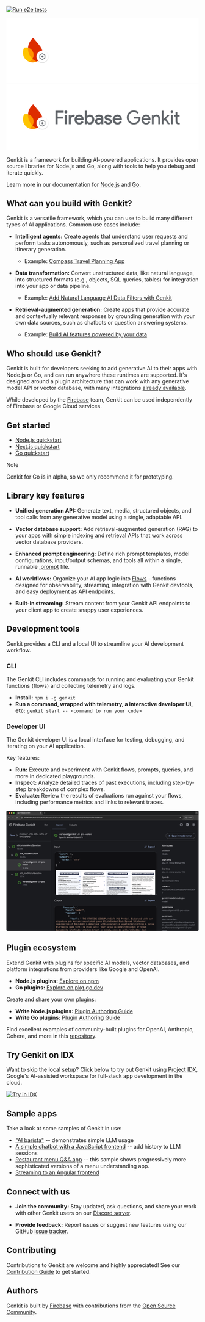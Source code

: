 [![Run e2e tests](https://github.com/firebase/genkit/actions/workflows/e2e-tests.yml/badge.svg)](https://github.com/firebase/genkit/actions/workflows/e2e-tests.yml)

![Firebase Genkit logo](docs/resources/genkit-logo-dark.png#gh-dark-mode-only 'Firebase Genkit')
![Firebase Genkit logo](docs/resources/genkit-logo.png#gh-light-mode-only 'Firebase Genkit')

Genkit is a framework for building AI-powered applications. It provides open source libraries for Node.js and Go, along with tools to help you debug and iterate quickly.

Learn more in our documentation for [Node.js](https://firebase.google.com/docs/genkit) and [Go](https://firebase.google.com/docs/genkit-go/get-started-go).

## What can you build with Genkit?

Genkit is a versatile framework, which you can use to build many different types of AI applications. Common use cases include:

- **Intelligent agents:** Create agents that understand user requests and perform tasks autonomously, such as personalized travel planning or itinerary generation.

  - Example: [Compass Travel Planning App](https://developers.google.com/solutions/compass)

- **Data transformation:** Convert unstructured data, like natural language, into structured formats (e.g., objects, SQL queries, tables) for integration into your app or data pipeline.

  - Example: [Add Natural Language AI Data Filters with Genkit](https://medium.com/firebase-developers/how-to-add-natural-language-ai-data-filters-to-your-app-71d64a79624d)

- **Retrieval-augmented generation:** Create apps that provide accurate and contextually relevant responses by grounding generation with your own data sources, such as chatbots or question answering systems.
  - Example: [Build AI features powered by your data](https://firebase.google.com/codelabs/ai-genkit-rag#0)

## Who should use Genkit?

Genkit is built for developers seeking to add generative AI to their apps with Node.js or Go, and can run anywhere these runtimes are supported. It's designed around a plugin architecture that can work with any generative model API or vector database, with many integrations [already available](#plugin-ecosystem).

While developed by the [Firebase](https://firebase.google.com) team, Genkit can be used independently of Firebase or Google Cloud services.

## Get started

- [Node.js quickstart](https://firebase.google.com/docs/genkit/get-started)
- [Next.js quickstart](https://firebase.google.com/docs/genkit/nextjs)
- [Go quickstart](https://firebase.google.com/docs/genkit-go/get-started-go)

> [!NOTE]
> Genkit for Go is in alpha, so we only recommend it for prototyping.

## Library key features

- **Unified generation API:** Generate text, media, structured objects, and tool calls from any generative model using a single, adaptable API.

- **Vector database support:** Add retrieval-augmented generation (RAG) to your apps with simple indexing and retrieval APIs that work across vector database providers.

- **Enhanced prompt engineering:** Define rich prompt templates, model configurations, input/output schemas, and tools all within a single, runnable [.prompt](https://firebase.google.com/docs/genkit/dotprompt) file.

- **AI workflows:** Organize your AI app logic into [Flows](https://firebase.google.com/docs/genkit/flows) - functions designed for observability, streaming, integration with Genkit devtools, and easy deployment as API endpoints.

- **Built-in streaming:** Stream content from your Genkit API endpoints to your client app to create snappy user experiences.

## Development tools

Genkit provides a CLI and a local UI to streamline your AI development workflow.

### CLI

The Genkit CLI includes commands for running and evaluating your Genkit functions (flows) and collecting telemetry and logs.

- **Install:** `npm i -g genkit`
- **Run a command, wrapped with telemetry, a interactive developer UI, etc:** `genkit start -- <command to run your code>`

### Developer UI

The Genkit developer UI is a local interface for testing, debugging, and iterating on your AI application.

Key features:

- **Run:** Execute and experiment with Genkit flows, prompts, queries, and more in dedicated playgrounds.
- **Inspect:** Analyze detailed traces of past executions, including step-by-step breakdowns of complex flows.
- **Evaluate:** Review the results of evaluations run against your flows, including performance metrics and links to relevant traces.

<img src="docs/resources/readme-ui-traces-screenshot.png" width="700" alt="Screenshot of Genkit Developer UI showing traces">

## Plugin ecosystem

Extend Genkit with plugins for specific AI models, vector databases, and platform integrations from providers like Google and OpenAI.

- **Node.js plugins:** [Explore on npm](https://www.npmjs.com/search?q=keywords:genkit-plugin)
- **Go plugins:** [Explore on pkg.go.dev](https://pkg.go.dev/github.com/firebase/genkit/go#section-directories)

Create and share your own plugins:

- **Write Node.js plugins:** [Plugin Authoring Guide](https://firebase.google.com/docs/genkit/plugin-authoring)
- **Write Go plugins:** [Plugin Authoring Guide](https://firebase.google.com/docs/genkit-go/plugin-authoring)

Find excellent examples of community-built plugins for OpenAI, Anthropic, Cohere, and more in this [repository](https://github.com/TheFireCo/genkit-plugins).

## Try Genkit on IDX

Want to skip the local setup? Click below to try out Genkit using [Project IDX](https://idx.dev), Google's AI-assisted workspace for full-stack app development in the cloud.

<a href="https://idx.google.com/import?url=">
  <img
    height="32"
    alt="Try in IDX"
    src="https://cdn.idx.dev/btn/try_purple_32.svg">
</a>

## Sample apps

Take a look at some samples of Genkit in use:

- ["AI barista"](samples/js-coffee-shop/) -- demonstrates simple LLM usage
- [A simple chatbot with a JavaScript frontend](samples/chatbot/) -- add history to LLM sessions
- [Restaurant menu Q&A app](samples/js-menu/) -- this sample shows progressively
  more sophisticated versions of a menu understanding app.
- [Streaming to an Angular frontend](samples/js-angular/)

## Connect with us

- **Join the community:** Stay updated, ask questions, and share your work with other Genkit users on our [Discord server](https://discord.gg/qXt5zzQKpc).

- **Provide feedback:** Report issues or suggest new features using our GitHub [issue tracker](https://github.com/firebase/genkit/issues).

## Contributing

Contributions to Genkit are welcome and highly appreciated! See our [Contribution Guide](CONTRIBUTING.md) to get started.

## Authors

Genkit is built by [Firebase](https://firebase.google.com/products/genkit) with contributions from the [Open Source Community](https://github.com/firebase/genkit/graphs/contributors).
